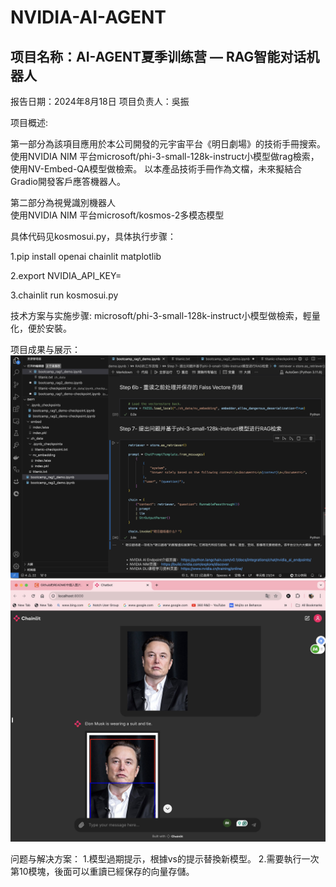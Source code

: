 # NVIDIA-AI-AGENT
## 项目名称：AI-AGENT夏季训练营 — RAG智能对话机器人
报告日期：2024年8月18日
项目负责人：吳振

项目概述:  

第一部分為該項目應用於本公司開發的元宇宙平台《明日劇場》的技術手冊搜索。使用NVIDIA NIM 平台microsoft/phi-3-small-128k-instruct小模型做rag檢索，使用NV-Embed-QA模型做檢索。
以本產品技術手冊作為文檔，未來擬結合Gradio開發客戶應答機器人。

第二部分為視覺識別機器人  
使用NVIDIA NIM 平台microsoft/kosmos-2多模态模型

具体代码见kosmosui.py，具体执行步骤： 

1.pip install openai chainlit matplotlib  

2.export NVIDIA_API_KEY=  

3.chainlit run kosmosui.py  


技术方案与实施步骤:
microsoft/phi-3-small-128k-instruct小模型做檢索，輕量化，便於安裝。

项目成果与展示：
![image](https://github.com/wuzhenhuo/NVIDIA-AI-AGENT/blob/main/pic.png)
![image](https://github.com/wuzhenhuo/NVIDIA-AI-AGENT/blob/main/pic2.jpg)

问题与解决方案：
1.模型過期提示，根據vs的提示替換新模型。
2.需要執行一次第10模塊，後面可以重讀已經保存的向量存儲。
